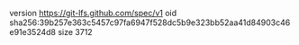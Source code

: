 version https://git-lfs.github.com/spec/v1
oid sha256:39b257e363c5457c97fa6947f528dc5b9e323bb52aa41d84903c46e91e3524d8
size 3712
